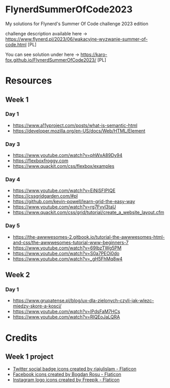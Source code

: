 # FlynerdSummerOfCode2023
My solutions for Flynerd's Summer Of Code challenge 2023 edition

challenge description available here -> https://www.flynerd.pl/2023/06/wakacyjne-wyzwanie-summer-of-code.html [PL]

You can see solution under here -> https://karo-fox.github.io/FlynerdSummerOfCode2023/ [PL]

# Resources
 
## Week 1

### Day 1
- https://www.a11yproject.com/posts/what-is-semantic-html
- https://developer.mozilla.org/en-US/docs/Web/HTML/Element

### Day 3

- https://www.youtube.com/watch?v=phWxA89Dy94
- https://flexboxfroggy.com
- https://www.quackit.com/css/flexbox/examples

### Day 4
- https://www.youtube.com/watch?v=EiNiSFIPIQE
- https://cssgridgarden.com/#pl
- https://github.com/kevin-powell/learn-grid-the-easy-way
- https://www.youtube.com/watch?v=rg7Fvvl3taU
- https://www.quackit.com/css/grid/tutorial/create_a_website_layout.cfm

### Day 5
- https://the-awwwesomes-2.gitbook.io/tutorial-the-awwwesomes-html-and-css/the-awwwesomes-tutorial-www-beginners-7
- https://www.youtube.com/watch?v=69IbzTWg5PM
- https://www.youtube.com/watch?v=S0a7PEOi0do
- https://www.youtube.com/watch?v=_gH5FhMq8w4

## Week 2

### Day 1
- https://www.grupatense.pl/blog/ux-dla-zielonych-czyli-jak-wlezc-miedzy-skore-a-kosci/
- https://www.youtube.com/watch?v=IPdsFaM7HCs
- https://www.youtube.com/watch?v=RlQEoJaLQRA 

# Credits 

## Week 1 project
- [Twitter social badge icons created by riajulislam - Flaticon](https://www.flaticon.com/free-icons/twitter-social-badge)
- [Facebook icons created by Bogdan Rosu - Flaticon](https://www.flaticon.com/free-icons/facebook)
- [Instagram logo icons created by Freepik - Flaticon](https://www.flaticon.com/free-icons/instagram-logo)
